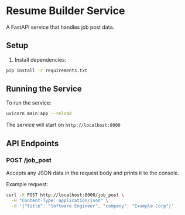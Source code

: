 # Resume Builder Service

A FastAPI service that handles job post data.

## Setup

1. Install dependencies:
```bash
pip install -r requirements.txt
```

## Running the Service

To run the service:

```bash
uvicorn main:app --reload
```

The service will start on `http://localhost:8000`

## API Endpoints

### POST /job_post

Accepts any JSON data in the request body and prints it to the console.

Example request:
```bash
curl -X POST http://localhost:8000/job_post \
  -H "Content-Type: application/json" \
  -d '{"title": "Software Engineer", "company": "Example Corp"}'
``` 